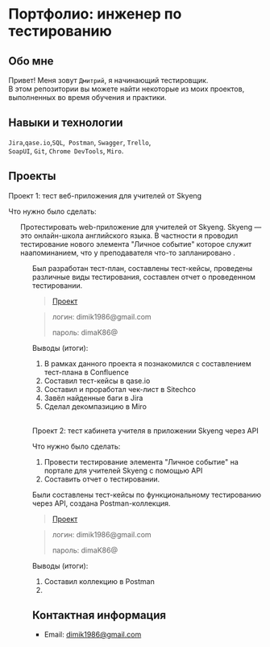 # Портфолио: инженер по тестированию

## Обо мне 

Привет! Меня зовут ``Дмитрий``, я начинающий тестировщик. <br>
В этом репозитории вы можете найти некоторые из моих проектов, выполненных во время обучения и практики.
<br>

## Навыки и технологии
``Jira``,``qase.io``,``SQL``,`` Postman``, ``Swagger``, ``Trello``, <br>
``SoapUI``, ``Git``, ``Chrome DevTools``, ``Miro``.




## Проекты

<p> Проект 1: тест веб-приложения для учителей от Skyeng</p>
<p>Что нужно было сделать:<p>
<ol>
  Протестировать web-приложение для учителей от Skyeng. Skyeng — это онлайн-школа английского языка. В частности я проводил тестирование нового элемента "Личное событие" которое служит наапоминанием, что у преподавателя что-то запланировано .
<ol>

<p>Был разработан тест-план, составлены тест-кейсы, проведены различные виды тестирования, составлен отчет о проведенном тестировании.<p>

> <a href="https://kliuev.atlassian.net/wiki/spaces/1/overview">Проект</a>
  
> <p> логин: dimik1986@gmail.com </p>
> <p> пароль: dimaK86@ </p>
 
 <p>Выводы (итоги):<p>
<ol>
  <li>В рамках данного проекта я познакомился с составлением тест-плана в Confluence </li>
  <li>Составил тест-кейсы в qase.io </li>
  <li>Составил и проработал чек-лист в Sitechco </li>
  <li>Завёл найденные баги в Jira </li>
  <li>Сделал декомпазицию в Miro </li>
</ol>


<br> 

<p> Проект 2: тест кабинета учителя в приложении Skyeng через API</p>
<p>Что нужно было сделать:<p>
<ol>
  <li>Провести тестирование элемента "Личное событие" на портале для учителей Skyeng с помощью API</li>
  <li>Составить отчет о тестировании.</li>
</ol>

<p>Были составлены тест-кейсы по функциональному тестированию через API, создана Postman-коллекция.<p>

>  <a href="https://kliuev.atlassian.net/wiki/spaces/12/pages/10944537/1+2.">Проект</a>
  
  > <p> логин: dimik1986@gmail.com </p>
  > <p> пароль: dimaK86@ </p>
 
 <p>Выводы (итоги):<p>
<ol>
  <li>Составил коллекцию в Postman</li>
  <li> </li>
</ol>



## Контактная информация
- Email: dimik1986@gmail.com
